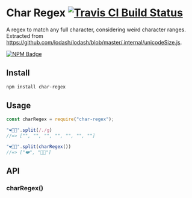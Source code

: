 # Char Regex [![Travis CI Build Status](https://img.shields.io/travis/com/Richienb/char-regex/master.svg?style=for-the-badge)](https://travis-ci.com/Richienb/char-regex)

A regex to match any full character, considering weird character ranges. Extracted from https://github.com/lodash/lodash/blob/master/.internal/unicodeSize.js.

[![NPM Badge](https://nodei.co/npm/char-regex.png)](https://npmjs.com/package/char-regex)

## Install

```sh
npm install char-regex
```

## Usage

```js
const charRegex = require("char-regex");

"❤️👊🏽".split(/./g)
//=> ["", "", "", "", "", "", ""]

"❤️👊🏽".split(charRegex())
//=> ["❤️", "👊🏽"]
```

## API

### charRegex()
